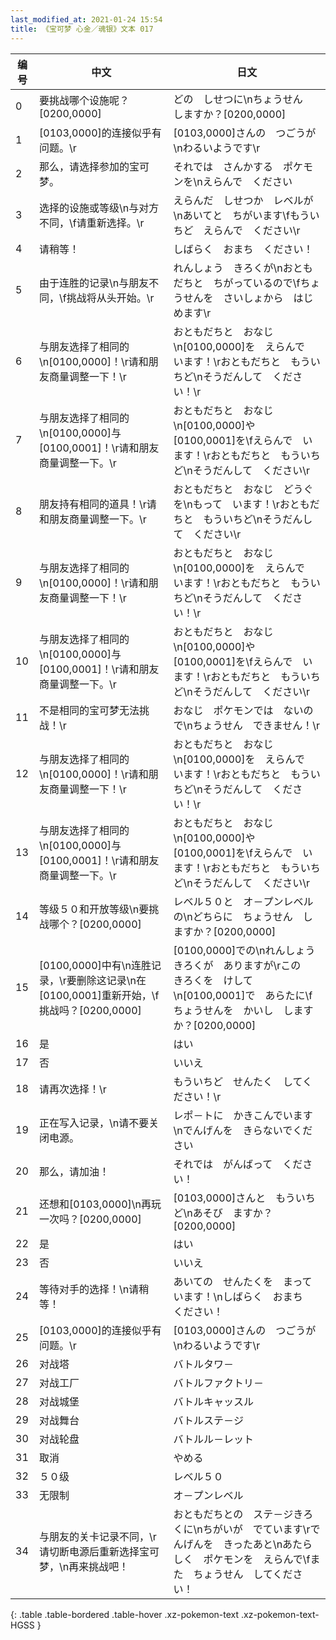 ```yaml
---
last_modified_at: 2021-01-24 15:54
title: 《宝可梦 心金／魂银》文本 017
---
```

| 编号 | 中文 | 日文 |
| ---- | ---- | ---- |
| 0 | 要挑战哪个设施呢？[0200,0000] | どの　しせつに\nちょうせん　しますか？[0200,0000] |
| 1 | [0103,0000]的连接似乎有问题。\r | [0103,0000]さんの　つごうが\nわるいようです\r |
| 2 | 那么，请选择参加的宝可梦。 | それでは　さんかする　ポケモンを\nえらんで　ください |
| 3 | 选择的设施或等级\n与对方不同，\f请重新选择。\r | えらんだ　しせつか　レベルが\nあいてと　ちがいます\fもういちど　えらんで　ください\r |
| 4 | 请稍等！ | しばらく　おまち　ください！ |
| 5 | 由于连胜的记录\n与朋友不同，\f挑战将从头开始。\r | れんしょう　きろくが\nおともだちと　ちがっているので\fちょうせんを　さいしょから　はじめます\r |
| 6 | 与朋友选择了相同的\n[0100,0000]！\r请和朋友商量调整一下！\r | おともだちと　おなじ\n[0100,0000]を　えらんで　います！\rおともだちと　もういちど\nそうだんして　ください！\r |
| 7 | 与朋友选择了相同的\n[0100,0000]与[0100,0001]！\r请和朋友商量调整一下。\r | おともだちと　おなじ\n[0100,0000]や　[0100,0001]を\fえらんで　います！\rおともだちと　もういちど\nそうだんして　ください\r |
| 8 | 朋友持有相同的道具！\r请和朋友商量调整一下。\r | おともだちと　おなじ　どうぐを\nもって　います！\rおともだちと　もういちど\nそうだんして　ください\r |
| 9 | 与朋友选择了相同的\n[0100,0000]！\r请和朋友商量调整一下！\r | おともだちと　おなじ\n[0100,0000]を　えらんで　います！\rおともだちと　もういちど\nそうだんして　ください！\r |
| 10 | 与朋友选择了相同的\n[0100,0000]与[0100,0001]！\r请和朋友商量调整一下。\r | おともだちと　おなじ\n[0100,0000]や　[0100,0001]を\fえらんで　います！\rおともだちと　もういちど\nそうだんして　ください\r |
| 11 | 不是相同的宝可梦无法挑战！\r | おなじ　ポケモンでは　ないので\nちょうせん　できません！\r |
| 12 | 与朋友选择了相同的\n[0100,0000]！\r请和朋友商量调整一下！\r | おともだちと　おなじ\n[0100,0000]を　えらんで　います！\rおともだちと　もういちど\nそうだんして　ください！\r |
| 13 | 与朋友选择了相同的\n[0100,0000]与[0100,0001]！\r请和朋友商量调整一下。\r | おともだちと　おなじ\n[0100,0000]や　[0100,0001]を\fえらんで　います！\rおともだちと　もういちど\nそうだんして　ください\r |
| 14 | 等级５０和开放等级\n要挑战哪个？[0200,0000] | レベル５０と　オ－プンレベルの\nどちらに　ちょうせん　しますか？[0200,0000] |
| 15 | [0100,0000]中有\n连胜记录，\r要删除这记录\n在[0100,0001]重新开始，\f挑战吗？[0200,0000] | [0100,0000]での\nれんしょう　きろくが　ありますが\rこの　きろくを　けして\n[0100,0001]で　あらたに\fちょうせんを　かいし　しますか？[0200,0000] |
| 16 | 是 | はい |
| 17 | 否 | いいえ |
| 18 | 请再次选择！\r | もういちど　せんたく　してください！\r |
| 19 | 正在写入记录，\n请不要关闭电源。 | レポ－トに　かきこんでいます\nでんげんを　きらないでください |
| 20 | 那么，请加油！ | それでは　がんばって　ください！ |
| 21 | 还想和[0103,0000]\n再玩一次吗？[0200,0000] | [0103,0000]さんと　もういちど\nあそび　ますか？[0200,0000] |
| 22 | 是 | はい |
| 23 | 否 | いいえ |
| 24 | 等待对手的选择！\n请稍等！ | あいての　せんたくを　まっています！\nしばらく　おまち　ください！ |
| 25 | [0103,0000]的连接似乎有问题。\r | [0103,0000]さんの　つごうが\nわるいようです\r |
| 26 | 对战塔 | バトルタワ－ |
| 27 | 对战工厂 | バトルファクトリ－ |
| 28 | 对战城堡 | バトルキャッスル |
| 29 | 对战舞台 | バトルステ－ジ |
| 30 | 对战轮盘 | バトルル－レット |
| 31 | 取消 | やめる |
| 32 | ５０级 | レベル５０ |
| 33 | 无限制 | オ－プンレベル |
| 34 | 与朋友的关卡记录不同，\r请切断电源后重新选择宝可梦，\n再来挑战吧！ | おともだちとの　ステ－ジきろくに\nちがいが　でています\rでんげんを　きったあと\nあたらしく　ポケモンを　えらんで\fまた　ちょうせん　してください！ |
{: .table .table-bordered .table-hover .xz-pokemon-text .xz-pokemon-text-HGSS }